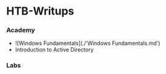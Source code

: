 # HTB-Writups
### Academy
* ![Windows Fundamentals](./'Windows Fundamentals.md')
* Introduction to Active Directory

### Labs
